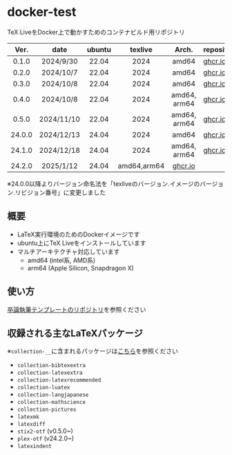 # docker-test

TeX LiveをDocker上で動かすためのコンテナビルド用リポジトリ

|  Ver.  |    date    | ubuntu | texlive |    Arch.     | repository                                                                                                  |
| :----: | :--------: | :----: | :-----: | :----------: | ----------------------------------------------------------------------------------------------------------- |
| 0.1.0  | 2024/9/30  | 22.04  |  2024   |    amd64     | [ghcr.io](https://github.com/HiroTNK1118/docker-test/pkgs/container/docker-test/281401957?tag=0.1.0)        |
| 0.2.0  | 2024/10/7  | 22.04  |  2024   |    amd64     | [ghcr.io](https://github.com/HiroTNK1118/docker-test/pkgs/container/docker-test/285022331?tag=0.2.0)        |
| 0.3.0  | 2024/10/8  | 22.04  |  2024   |    amd64     | [ghcr.io](https://github.com/HiroTNK1118/docker-test/pkgs/container/docker-test/285022331?tag=0.2.0)        |
| 0.4.0  | 2024/10/8  | 22.04  |  2024   | amd64, arm64 | [ghcr.io](https://github.com/HiroTNK1118/docker-test/pkgs/container/docker-test/285739845?tag=0.4.0)        |
| 0.5.0  | 2024/11/10 | 22.04  |  2024   | amd64, arm64 | [ghcr.io](https://github.com/HiroTNK1118/docker-test/pkgs/container/docker-test/303239648?tag=0.5.0)        |
| 24.0.0 | 2024/12/13 | 24.04  |  2024   |    amd64     | [ghcr.io](https://github.com/HiroTNK1118/docker-test/pkgs/container/docker-test/322115012?tag=24.0.0-amd64) |
| 24.1.0 | 2024/12/18 | 24.04  |  2024   | amd64, arm64 | [ghcr.io](https://github.com/HiroTNK1118/docker-test/pkgs/container/docker-test/324576771?tag=24.1.0)       |
| 24.2.0 | 2025/1/12           | 24.04       | amd64,arm64        |    [ghcr.io]()          |                                                                                                             |

※24.0.0以降よりバージョン命名法を「texliveのバージョン.イメージのバージョン.リビジョン番号」に変更しました

## 概要

- LaTeX実行環境のためのDockerイメージです
- ubuntu上にTeX Liveをインストールしています
- マルチアーキテクチャ対応しています
  - amd64 (intel系, AMD系)
  - arm64 (Apple Silicon, Snapdragon X)

## 使い方

[卒論執筆テンプレートのリポジトリ](https://github.com/HiroTNK1118/latex-template-kanekolab)を参照ください

## 収録される主なLaTeXパッケージ

※`collection-__`に含まれるパッケージは[こちら](https://gist.github.com/nox40/6255eef548ccad9881ce7202e3bb75dd#file-collection-depends-md)を参照ください

- `collection-bibtexextra`
- `collection-latexextra`
- `collection-latexrecommended`
- `collection-luatex`
- `collection-langjapanese`
- `collection-mathscience`
- `collection-pictures`
- `latexmk`
- `latexdiff`
- `stix2-otf` (v0.5.0~)
- `plex-otf` (v24.2.0~)
- `latexindent`
